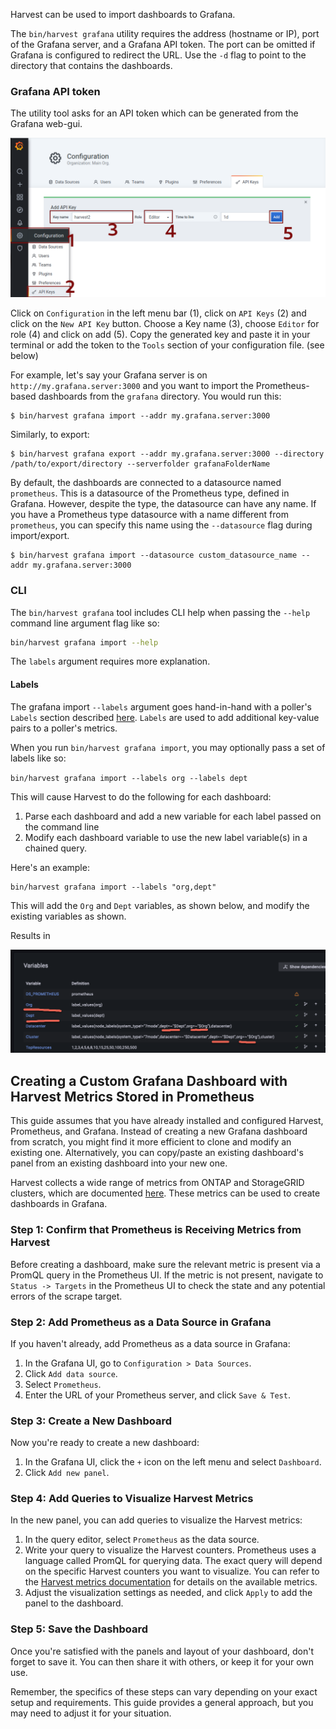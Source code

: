 Harvest can be used to import dashboards to Grafana.

The `bin/harvest grafana` utility requires the address (hostname or IP), port of the Grafana server,
and a Grafana API token. The port can be omitted if Grafana is configured to redirect the URL. Use the `-d` flag to
point to the directory that contains the dashboards.

### Grafana API token

The utility tool asks for an API token which can be generated from the Grafana web-gui.

![Grafana API](assets/grafana/grafana_api.png)

Click on `Configuration` in the left menu bar (1), click on `API Keys` (2) and click on the `New API Key` button. Choose
a Key name (3), choose `Editor` for role (4) and click on add (5). Copy the generated key and paste it in your terminal
or add the token to the `Tools` section of your configuration file. (see below)

For example, let's say your Grafana server is on `http://my.grafana.server:3000` and you want to import the
Prometheus-based dashboards from the `grafana` directory. You would run this:

```
$ bin/harvest grafana import --addr my.grafana.server:3000
```

Similarly, to export:

```
$ bin/harvest grafana export --addr my.grafana.server:3000 --directory /path/to/export/directory --serverfolder grafanaFolderName
```

By default, the dashboards are connected to a datasource named `prometheus`. This is a datasource of the Prometheus type, defined in Grafana. However, despite the type, the datasource can have any name. If you have a Prometheus type datasource with a name different from `prometheus`, you can specify this name using the `--datasource` flag during import/export.
```
$ bin/harvest grafana import --datasource custom_datasource_name --addr my.grafana.server:3000
```
### CLI

The `bin/harvest grafana` tool includes CLI help when passing the `--help` command line argument flag like so:

```bash
bin/harvest grafana import --help
```

The `labels` argument requires more explanation.

#### Labels

The grafana import `--labels` argument goes hand-in-hand with a poller's `Labels` section described [here](https://netapp.github.io/harvest/latest/configure-harvest-basic/#labels).
`Labels` are used to add additional key-value pairs to a poller's metrics.

When you run `bin/harvest grafana import`, you may optionally pass a set of labels like so:

`bin/harvest grafana import --labels org --labels dept`

This will cause Harvest to do the following for each dashboard:
1. Parse each dashboard and add a new variable for each label passed on the command line
2. Modify each dashboard variable to use the new label variable(s) in a chained query.

Here's an example:

```
bin/harvest grafana import --labels "org,dept"
```

This will add the `Org` and `Dept` variables, as shown below, and modify the existing variables as shown.

Results in

![Import Labels](assets/grafana/importLabels.png)


## Creating a Custom Grafana Dashboard with Harvest Metrics Stored in Prometheus

This guide assumes that you have already installed and configured Harvest, Prometheus, and Grafana. Instead of creating a new Grafana dashboard from scratch, you might find it more efficient to clone and modify an existing one. Alternatively, you can copy/paste an existing dashboard's panel from an existing dashboard into your new one.

Harvest collects a wide range of metrics from ONTAP and StorageGRID clusters, which are documented [here](https://netapp.github.io/harvest/latest/ontap-metrics/). These metrics can be used to create dashboards in Grafana.

### Step 1: Confirm that Prometheus is Receiving Metrics from Harvest

Before creating a dashboard, make sure the relevant metric is present via a PromQL query in the Prometheus UI. If the metric is not present, navigate to `Status -> Targets` in the Prometheus UI to check the state and any potential errors of the scrape target.

### Step 2: Add Prometheus as a Data Source in Grafana

If you haven't already, add Prometheus as a data source in Grafana:

1. In the Grafana UI, go to `Configuration > Data Sources`.
2. Click `Add data source`.
3. Select `Prometheus`.
4. Enter the URL of your Prometheus server, and click `Save & Test`.

### Step 3: Create a New Dashboard

Now you're ready to create a new dashboard:

1. In the Grafana UI, click the `+` icon on the left menu and select `Dashboard`.
2. Click `Add new panel`.

### Step 4: Add Queries to Visualize Harvest Metrics

In the new panel, you can add queries to visualize the Harvest metrics:

1. In the query editor, select `Prometheus` as the data source.
2. Write your query to visualize the Harvest counters. Prometheus uses a language called PromQL for querying data. The exact query will depend on the specific Harvest counters you want to visualize. You can refer to the [Harvest metrics documentation](https://netapp.github.io/harvest/latest/ontap-metrics/) for details on the available metrics.
3. Adjust the visualization settings as needed, and click `Apply` to add the panel to the dashboard.

### Step 5: Save the Dashboard

Once you're satisfied with the panels and layout of your dashboard, don't forget to save it. You can then share it with others, or keep it for your own use.

Remember, the specifics of these steps can vary depending on your exact setup and requirements. This guide provides a general approach, but you may need to adjust it for your situation.